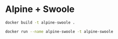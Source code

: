 # Alpine + Swoole

```bash
docker build -t alpine-swoole .
```

```bash
docker run --name alpine-swoole -t alpine-swoole
```